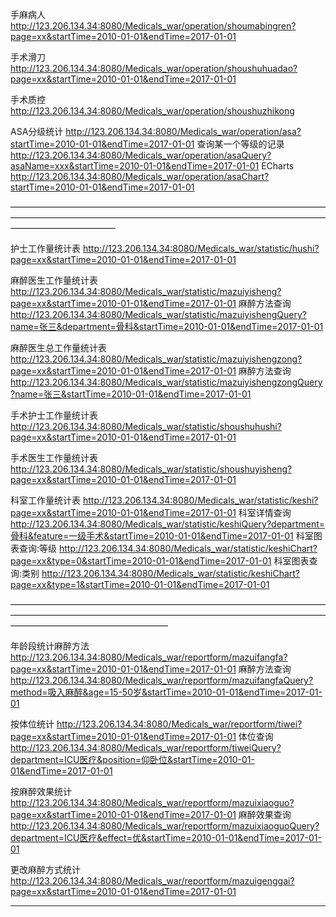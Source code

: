 手麻病人 http://123.206.134.34:8080/Medicals_war/operation/shoumabingren?page=xx&startTime=2010-01-01&endTime=2017-01-01

手术滑刀 http://123.206.134.34:8080/Medicals_war/operation/shoushuhuadao?page=xx&startTime=2010-01-01&endTime=2017-01-01

手术质控 http://123.206.134.34:8080/Medicals_war/operation/shoushuzhikong

ASA分级统计 http://123.206.134.34:8080/Medicals_war/operation/asa?startTime=2010-01-01&endTime=2017-01-01
	查询某一个等级的记录 http://123.206.134.34:8080/Medicals_war/operation/asaQuery?asaName=xxx&startTime=2010-01-01&endTime=2017-01-01
	ECharts http://123.206.134.34:8080/Medicals_war/operation/asaChart?startTime=2010-01-01&endTime=2017-01-01

————————————————————————————————————————————————————————————————————————————————————

护士工作量统计表 http://123.206.134.34:8080/Medicals_war/statistic/hushi?page=xx&startTime=2010-01-01&endTime=2017-01-01

麻醉医生工作量统计表 http://123.206.134.34:8080/Medicals_war/statistic/mazuiyisheng?page=xx&startTime=2010-01-01&endTime=2017-01-01
	麻醉方法查询  http://123.206.134.34:8080/Medicals_war/statistic/mazuiyishengQuery?name=张三&department=骨科&startTime=2010-01-01&endTime=2017-01-01

麻醉医生总工作量统计表 http://123.206.134.34:8080/Medicals_war/statistic/mazuiyishengzong?page=xx&startTime=2010-01-01&endTime=2017-01-01
	麻醉方法查询  http://123.206.134.34:8080/Medicals_war/statistic/mazuiyishengzongQuery?name=张三&startTime=2010-01-01&endTime=2017-01-01

手术护士工作量统计表 http://123.206.134.34:8080/Medicals_war/statistic/shoushuhushi?page=xx&startTime=2010-01-01&endTime=2017-01-01

手术医生工作量统计表 http://123.206.134.34:8080/Medicals_war/statistic/shoushuyisheng?page=xx&startTime=2010-01-01&endTime=2017-01-01

科室工作量统计表 http://123.206.134.34:8080/Medicals_war/statistic/keshi?page=xx&startTime=2010-01-01&endTime=2017-01-01
	科室详情查询 http://123.206.134.34:8080/Medicals_war/statistic/keshiQuery?department=骨科&feature=一级手术&startTime=2010-01-01&endTime=2017-01-01
		科室图表查询:等级 http://123.206.134.34:8080/Medicals_war/statistic/keshiChart?page=xx&type=0&startTime=2010-01-01&endTime=2017-01-01
		科室图表查询:类别 http://123.206.134.34:8080/Medicals_war/statistic/keshiChart?page=xx&type=1&startTime=2010-01-01&endTime=2017-01-01

——————————————————————————————————————————————————————————————————————————————————————————

年龄段统计麻醉方法 http://123.206.134.34:8080/Medicals_war/reportform/mazuifangfa?page=xx&startTime=2010-01-01&endTime=2017-01-01
	麻醉方法查询 http://123.206.134.34:8080/Medicals_war/reportform/mazuifangfaQuery?method=吸入麻醉&age=15-50岁&startTime=2010-01-01&endTime=2017-01-01

按体位统计 http://123.206.134.34:8080/Medicals_war/reportform/tiwei?page=xx&startTime=2010-01-01&endTime=2017-01-01
	体位查询 http://123.206.134.34:8080/Medicals_war/reportform/tiweiQuery?department=ICU医疗&position=仰卧位&startTime=2010-01-01&endTime=2017-01-01

按麻醉效果统计 http://123.206.134.34:8080/Medicals_war/reportform/mazuixiaoguo?page=xx&startTime=2010-01-01&endTime=2017-01-01
	麻醉效果查询 http://123.206.134.34:8080/Medicals_war/reportform/mazuixiaoguoQuery?department=ICU医疗&effect=优&startTime=2010-01-01&endTime=2017-01-01

更改麻醉方式统计 http://123.206.134.34:8080/Medicals_war/reportform/mazuigenggai?page=xx&startTime=2010-01-01&endTime=2017-01-01

--------------------------------------------------------------------------------


